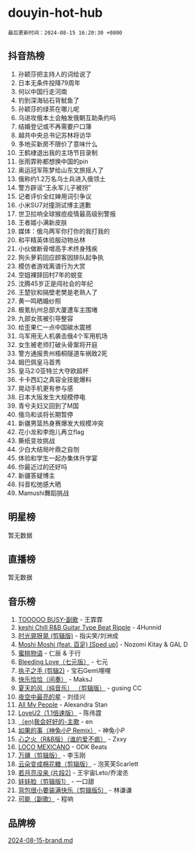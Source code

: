 # douyin-hot-hub

`最后更新时间：2024-08-15 16:20:30 +0800`

## 抖音热榜

1. 孙颖莎把主持人的词给说了
1. 日本无条件投降79周年
1. 何以中国行走河南
1. 钓到深海钻石背鱿鱼了
1. 孙颖莎的绿茶在哪儿呢
1. 乌进攻俄本土会触发俄朝互助条约吗
1. 结婚登记或不再需要户口簿
1. 越共中央总书记苏林将访华
1. 多地买新房不限价了意味什么
1. 王鹤棣退出我的主场节目录制
1. 张雨霏称都想换中国的pin
1. 奥运冠军陈梦给山东文旅摇人了
1. 俄称约1.2万名乌士兵进入俄领土
1. 警方辟谣“王永军儿子被拐”
1. 记者评价全红婵用词引争议
1. 小米SU7对撞测试博主道歉
1. 世卫拉响全球猴痘疫情最高级别警报
1. 王者姬小满新皮肤
1. 媒体：俄乌两军你打你的我打我的
1. 和平精英体验服动物丛林
1. 小伙做断骨增高手术终身残疾
1. 狗头萝莉回应顾客因排队起争执
1. 模仿者游戏离谱行为大赏
1. 空姐裸辞回村7年的蜕变
1. 沈腾45岁正是闯社会的年纪
1. 王楚钦和隔壁老樊是老熟人了
1. 黄一鸣晒婚纱照
1. 极氪杭州总部大厦遭车主围堵
1. 九部女孩被引导整容
1. 给歪果仁一点中国碳水震撼
1. 乌军用无人机袭击俄4个军用机场
1. 女生被老师打破头骨案将开庭
1. 警方通报贵州梧桐隧道车祸致2死
1. 姆巴佩皇马首秀
1. 皇马2:0亚特兰大夺欧超杯
1. 卡卡西幻之真容全技能爆料
1. 晃动手机更有参与感
1. 日本大阪发生大规模停电
1. 青兮夫妇又回到了M国
1. 俄乌和谈将长期暂停
1. 新疆男篮热身赛爆发大规模冲突
1. 花小龙和李炮儿再立flag
1. 撕纸变妆挑战
1. 少白大结局叶鼎之自刎
1. 体验和学生一起办集体升学宴
1. 你最近过的还好吗
1. 新疆答疑博主
1. 抖音松弛感大晒
1. Mamushi舞蹈挑战

## 明星榜

暂无数据

## 直播榜

暂无数据

## 音乐榜

1. [TOOOOO BUSY-副歌](https://sf5-hl-cdn-tos.douyinstatic.com/obj/tos-cn-ve-2774/o0fmjGZetNDjSM5EimFs2QlzBg30YgByJMRQrC) - 王霏霏
1. [keshi Chill R&B Guitar Type Beat Ripple](https://sf5-hl-cdn-tos.douyinstatic.com/obj/tos-cn-ve-2774/okQIfmitAB3HpgZQo0YCEFEACcDhQngn0fkFIC) - 4Hunnid
1. [时光晃呀晃 (剪辑版)](https://sf3-cdn-tos.douyinstatic.com/obj/tos-cn-ve-2774/o8ACeQem3gwI1x3GIYGAfKG0LJebKFRJDwRwyW) - 指尖笑/刘洲成
1. [Moshi Moshi (feat. 百足) [Sped up]](https://sf3-cdn-tos.douyinstatic.com/obj/tos-cn-ve-2774/ocCPFQcXJLeroaIdQLIGAoeeYM3OAUYGDguHXz) - Nozomi Kitay & GAL D
1. [蜜桃物语](https://sf5-hl-cdn-tos.douyinstatic.com/obj/tos-cn-ve-2774/oIhOSCZtIACtYU4XQkngiW9kCBfVD1Fz9IYeqL) - 仁辰 & 于行
1. [Bleeding Love（七元版）](https://sf5-hl-cdn-tos.douyinstatic.com/obj/tos-cn-ve-2774/oEgC9eZFHQ1MfSRnrfkzFp8AayDWqAQMABBgUs) - 七元
1. [执子之手 (剪辑2)](https://sf5-hl-cdn-tos.douyinstatic.com/obj/tos-cn-ve-2774/oUoZLQjCc31XzqsBnBQUNgeKtYPBcgbFDwtfcu) - 宝石Gem\哩哩
1. [快乐恰恰（间奏）](https://sf5-hl-cdn-tos.douyinstatic.com/obj/tos-cn-ve-2774/oMesum3HvWQXJxuMFeVYzf54o2QzH5aEBPOCAn) - MaksJ
1. [夏天的风（纯音乐） （剪辑版）](https://sf5-hl-cdn-tos.douyinstatic.com/obj/tos-cn-ve-2774/oUzLjBZZFQAoNRmGokEeD5zfQCObp6UeFAnTa6) - gusing CC
1. [夜空中最亮的星](https://sf5-hl-cdn-tos.douyinstatic.com/obj/tos-cn-ve-2774/o4IfgGwqqnFeXEMGaS8JBzJAdayAaCeoxqbjCD) - 刘佳兴
1. [All My People](https://sf5-hl-cdn-tos.douyinstatic.com/obj/tos-cn-ve-2774/c7773e6b7c3f4bd9b26cd85b0cfa4eff) - Alexandra Stan
1. [LoveU2（1.1倍速版）](https://sf5-hl-cdn-tos.douyinstatic.com/obj/tos-cn-ve-2774/oQMeDffLaEmgMwgCOEMAFCI6INzoFPgWdD0rsa) - 陈伟霆
1. [（en)我会好好的-主歌](https://sf5-hl-cdn-tos.douyinstatic.com/obj/tos-cn-ve-2774/oUrYpIdrvCbA8m8yAZjbMWjUkL6tiinWMkBTs) - en
1. [如果的事（神兔小P Remix）](https://sf3-cdn-tos.douyinstatic.com/obj/tos-cn-ve-2774/okHtAffz3g4ZB0BMQn9iC9BC6AciI3xCmgQTqt) - 神兔小P
1. [心之火（R&B版）（谁的爱不疯）](https://sf5-hl-cdn-tos.douyinstatic.com/obj/tos-cn-ve-2774/okemkEDaIBBE3OosftCgMxlFkLQZRw37t36ZQv) - Zxxy
1. [LOCO MEXICANO](https://sf5-hl-cdn-tos.douyinstatic.com/obj/tos-cn-ve-2774/owxVoxJorA4ILBfsMAjU6t7O1xW9w0tS7EYzh6) - ODK Beats
1. [万疆（剪辑版）](https://sf5-hl-cdn-tos.douyinstatic.com/obj/tos-cn-ve-2774/ooG7oVgFlDTelKCjCsTTobQvbdtj1BBQXnfZd8) - 李玉刚
1. [云朵变成棉花糖（剪辑版）](https://sf5-hl-cdn-tos.douyinstatic.com/obj/tos-cn-ve-2774/o8LC84GQLALFfXeyJmh8KE61byVQYMMeAZLfEI) - 泡芙芙Scarlett
1. [若月亮没来 (片段2)](https://sf3-cdn-tos.douyinstatic.com/obj/tos-cn-ve-2774/ocQavLLjkCOeDxGyYeIMGgNAIwJ0QXE1Ve3Fzv) - 王宇宙Leto/乔浚丞
1. [娃娃脸（剪辑版1）](https://sf5-hl-cdn-tos.douyinstatic.com/obj/tos-cn-ve-2774/oIimSCgQoNUePTAZ1Ba7TeADY4KetGYsVFeaaB) - 一口甜
1. [背包很小要装满快乐（剪辑版5）](https://sf5-hl-cdn-tos.douyinstatic.com/obj/tos-cn-ve-2774/oUqSJIiBjw2pxsBAiQRmkbZGJrlGCMBPpIW90) - 林谦谦
1. [可能（副歌）](https://sf5-hl-cdn-tos.douyinstatic.com/obj/tos-cn-ve-2774/cde1731888894259b333569393c2fb51) - 程响

## 品牌榜

[2024-08-15-brand.md](2024-08-15-brand.md)
